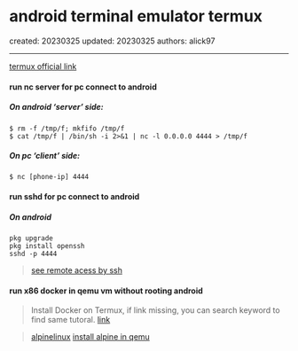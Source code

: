 # android terminal emulator termux

created: 20230325 updated: 20230325 authors: alick97

---
[termux official link](https://termux.dev/en/)

#### run nc server for pc connect to android
##### On android ‘server’ side:
```
$ rm -f /tmp/f; mkfifo /tmp/f
$ cat /tmp/f | /bin/sh -i 2>&1 | nc -l 0.0.0.0 4444 > /tmp/f
```
##### On pc ‘client’ side:
```
$ nc [phone-ip] 4444
```

#### run sshd for pc connect to android
##### On android
```
pkg upgrade
pkg install openssh
sshd -p 4444
```
> [see remote acess by ssh](https://wiki.termux.com/wiki/Remote_Access#SSH)

#### run x86 docker in qemu vm without rooting android
> Install Docker on Termux, if link missing, you can search keyword to find same tutoral. [link](https://gist.github.com/oofnikj/e79aef095cd08756f7f26ed244355d62)

> [alpinelinux](https://wiki.alpinelinux.org/wiki/Configure_Networking)
> [install alpine in qemu](https://wiki.alpinelinux.org/wiki/Install_Alpine_in_QEMU)

